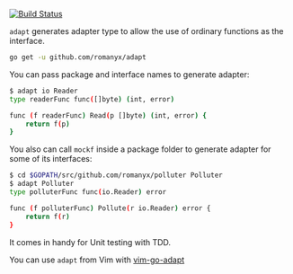 [![Build Status](https://travis-ci.org/romanyx/adapt.svg?branch=master)](https://travis-ci.org/romanyx/adapt)

`adapt` generates adapter type to allow the use of ordinary functions as the interface.

```bash
go get -u github.com/romanyx/adapt
```

You can pass package and interface names to generate adapter:

```bash
$ adapt io Reader
type readerFunc func([]byte) (int, error)

func (f readerFunc) Read(p []byte) (int, error) {
	return f(p)
}
```

You also can call `mockf` inside a package folder to generate adapter for some of its interfaces:

```bash
$ cd $GOPATH/src/github.com/romanyx/polluter Polluter
$ adapt Polluter
type polluterFunc func(io.Reader) error

func (f polluterFunc) Pollute(r io.Reader) error {
	return f(r)
}
```

It comes in handy for Unit testing with TDD.

You can use `adapt` from Vim with [vim-go-adapt](https://github.com/romanyx/vim-go-adapt)
